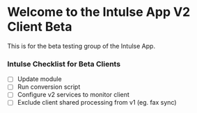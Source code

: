 # Welcome to the Intulse App V2 Client Beta
This is for the beta testing group of the Intulse App.

### Intulse Checklist for Beta Clients
- [ ] Update module
- [ ] Run conversion script
- [ ] Configure v2 services to monitor client
- [ ] Exclude client shared processing from v1 (eg. fax sync)
